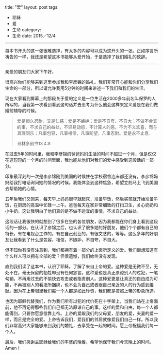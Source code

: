 title: "爱"
layout: post
tags:
  - 耶稣
  - 爱
  - 生命
category:
  - 生命
date: 2015／12/4
---

每本书开头的这一张很难选择，有太多的内容可以成为这开头的一张。正如序言所祷告的一样，我还是希望这本书能够从爱开始，于是选择了我们婚礼的致辞。

* * *

亲爱的朋友们大家下午好，

很高兴你们能够来到这里参加我和李彦锦的婚礼。我们非常开心能和你们分享我们生命的一部分，所以请允许我用5分钟的时间来讲述一下我们和我们的生活。

现在大家看到屏幕上的那段关于爱的定义是一位生活在2000多年前名叫保罗的人所写的，当我第一次看到看到这句话并去思考为什么他会这样来定义爱是在我们做婚前辅导的时候。

> 爱是恒久忍耐，又是仁慈；爱是不嫉妒；爱是不自夸、不自大；不做不合宜的事，不求自己的益处，不轻易动怒，不计算人的恶，不为不义欢喜，而与真理同乐；凡事包容，凡事相信，凡事盼望，凡事忍耐。爱是永不止息.
>
> 哥林多前书13 4:8

在过去5年的时间里，我和李彦锦的爸爸妈妈生活的时间不超过一个月，但是仅仅在这短短的一个月的时间里面，我也能从他们对我们的爱中感受到这段话的一部分。

印象最深刻的一次是李彦锦刚到美国的时候住在学校宿舍连床都还没有，李彦锦妈妈给我打电话询问她的情况的时候，我能体会到这种焦急，希望立刻马上飞到美国去帮助她的心情。

五年后我们又回来，每天早上妈妈很早就起床，准备早饭，然后买菜就开始准备午饭，在厨房的高温中忙碌一上午。爸爸每天在家非常细致的打扫卫生，关心奶奶和小牛奶。这让我明白了他们真的是不做不适宜的事情，不求自己的益处。

这段话让我很快的就想到了很多在坐的各位朋友，因为我都能在你们身上看到这段话的一部分。在认识了彦锦之后，也认识了很多她的好朋友，他们个个都有自己的特长，有在电视台工作的，有在自己创业的，有很文艺的，等等。这么多年的好朋友让我看到了什么是包容，相信，不嫉妒，不自夸，不自大。

但不知你有没有注意到，我们都拥有着一部分的上面所定义的爱。我们很想知道有什么样人可以拥有全部的爱？但很遗憾，我们始终没有发现。

直到我们读了这本书，认识了耶稣，了解了来自上帝的爱。这种爱是无微不至，无处不在，毫无保留的牺牲却没有任何怨言。这种爱也是真正原谅别人的过犯，一笔勾销，不再用过去的不愉快去攻击或者指责别人。这种爱更是让真正的自由成为可能，不再被别人的看法所捆绑，也不会为自己或者跟自己亲近的人的行为感到羞耻。因为在上帝眼里我们每一个人都是如此珍贵，我们都是按照上帝的形象所造。

也因为耶稣代替我们，作为我们所有过犯的代价死在十字架上，当我们站在上帝面前，他不再记得那些我们自己都无法原谅自己的事。这样的爱和自由，每一个人都能得到，只要你愿意信靠上帝。上帝的爱跟我们的父母爱，朋友的爱，夫妻的爱一样，而且是完全的爱。上帝告诉我们，爱我们的邻居就像爱我们自己一样。所以我们非常高兴大家能够来到我们的婚礼，去享受在一起的时间。愿上帝祝福我们每一个人。

最后，我们感谢主耶稣给我们的丰盛的晩餐，希望他保守我们今天晚上的时间。Amen！
